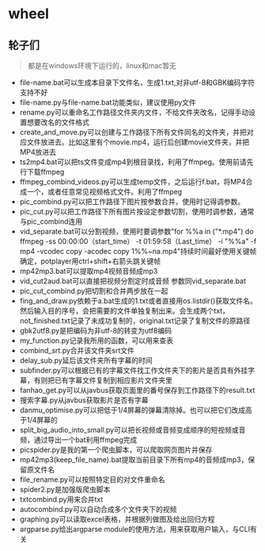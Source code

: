 # wheel

## 轮子们

>都是在windows环境下运行的，linux和mac暂无

- file-name.bat可以生成本目录下文件名，生成1.txt,对非utf-8和GBK编码字符支持不好
- file-name.py与file-name.bat功能类似，建议使用py文件
- rename.py可以重命名工作路径文件夹内文件，不给文件夹改名，记得手动设置想要改名的文件格式
- create_and_move.py可以创建与工作路径下所有文件同名的文件夹，并把对应文件放进去。比如这里有个movie.mp4，运行后创建movie文件夹，并把MP4放进去
- ts2mp4.bat可以把ts文件变成mp4到根目录找，利用了ffmpeg。使用前请先行下载ffmpeg
- ffmpeg_combind_videos.py可以生成temp文件，之后运行f.bat，将MP4合成一个，或者任意常见视频格式文件。利用了ffmpeg
- pic_combind.py可以把工作路径下图片按参数合并，使用时记得调参数。
- pic_cut.py可以把工作路径下所有图片按设定参数切割，使用时调参数，通常与pic_combind连用
- vid_separate.bat可以分割视频，使用时要调参数"for %%a in ("*.mp4") do ffmpeg -ss 00:00:00（start_time） -t 01:59:58（Last_time） -i "%%a" -f mp4 -vcodec copy -acodec copy 1%%~na.mp4"持续时间最好使用关键帧确定，potplayer用ctrl+shift+右箭头跳关键帧
- mp42mp3.bat可以提取mp4视频音频成mp3
- vid_cut2aud.bat可以直接把视频分割定时成音频 参数同vid_separate.bat
- pic_cut_combind.py把切割和合并两步放在一起
- fing_and_draw.py依赖于a.bat生成的1.txt或者直接用os.listdir()获取文件名。然后输入目的序号，会把需要的文件单独复制出来。会生成两个txt，not_finished.txt记录了未成功复制的，original.txt记录了复制文件的原路径
- gbk2utf8.py是把编码为非utf-8的转变为utf8编码
- my_function.py记录我所用的函数，可以用来查表
- combind_srt.py合并该文件夹srt文件
- delay_sub.py延后该文件夹所有字幕的时间
- subfinder.py可以根据已有的字幕文件找工作文件夹下的影片是否具有外挂字幕，有则把已有字幕文件复制到相应影片文件夹里
- fanhao_get.py可以从javbus获取页面里的番号保存到工作路径下的result.txt
- 搜索字幕.py从javbus获取影片是否有字幕
- danmu_optimise.py可以把低于1/4屏幕的弹幕清除掉。也可以把它们改成高于1/4屏幕的
- split_big_audio_into_small.py可以把长视频或音频变成顺序的短视频或音频，通过导出一个bat利用ffmpeg完成
- picspider.py是我的第一个爬虫脚本，可以爬取网页图片并保存
- mp42mp3(keep_file_name).bat提取当前目录下所有mp4的音频成mp3，保留原文件名
- file_rename.py可以按照特定目的对文件重命名
- spider2.py是加强版爬虫脚本
- txtcombind.py用来合并txt
- autocombind.py可以自动合成多个文件夹下的视频
- graphing.py可以读取excel表格，并根据列做图及给出回归方程
- argparse.py给出argparse module的使用方法，用来获取用户输入，与CLI有关